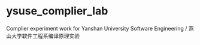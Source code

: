 # ysuse_complier_lab
Complier experiment work for Yanshan University Software Engineering / 燕山大学软件工程系编译原理实验
